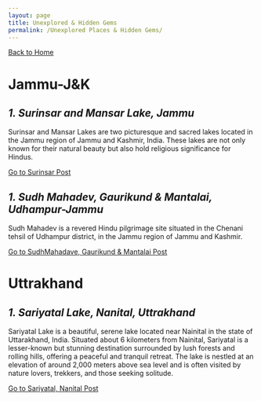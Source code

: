 ```yaml
---
layout: page
title: Unexplored & Hidden Gems
permalink: /Unexplored Places & Hidden Gems/
---
```

[Back to Home](https://bsgh1107.github.io/)



# **Jammu-J&K**
## *1. Surinsar and Mansar Lake, Jammu*
Surinsar and Mansar Lakes are two picturesque and sacred lakes located in the Jammu region of Jammu and Kashmir, India. These lakes are not only known for their natural beauty but also hold religious significance for Hindus.  

[Go to Surinsar Post](https://bsgh1107.github.io/blog/travel/2025/03/10/surinsar-Jammu.html)  

## *1. Sudh Mahadev, Gaurikund & Mantalai, Udhampur-Jammu*
Sudh Mahadev is a revered Hindu pilgrimage site situated in the Chenani tehsil of Udhampur district, in the Jammu region of Jammu and Kashmir.   
  
    
[Go to SudhMahadave, Gaurikund  & Mantalai Post](https://bsgh1107.github.io/blog/travel/2025/05/16/SudhMahadev-Gaurikund-Mantalai.html)


# **Uttrakhand**
## *1. Sariyatal Lake, Nanital, Uttrakhand*
Sariyatal Lake is a beautiful, serene lake located near Nainital in the state of Uttarakhand, India. Situated about 6 kilometers from Nainital, Sariyatal is a lesser-known but stunning destination surrounded by lush forests and rolling hills, offering a peaceful and tranquil retreat. The lake is nestled at an elevation of around 2,000 meters above sea level and is often visited by nature lovers, trekkers, and those seeking solitude.  

[Go to Sariyatal, Nanital Post](https://bsgh1107.github.io/blog/travel/2025/03/13/Sariyatal-Nanital.html)


